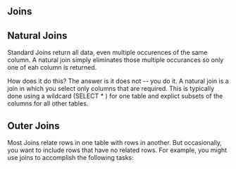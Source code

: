 ## Joins

## Natural Joins

Standard Joins return all data, even multiple occurences of the same column. A natural 
join simply eliminates those multiple occurances so only one of eah column is returned.

How does it do this? The answer is it does not -- you do it. A natural join is a join
in which you select only columns that are required. This is typically done using a wildcard
(SELECT * ) for one table and explict subsets of the columns for all other tables.



## Outer Joins

Most Joins relate rows in one table with rows in another. But occasionally, you
want to include rows that have no related rows. For example, you might use joins 
to accomplish the following tasks:
